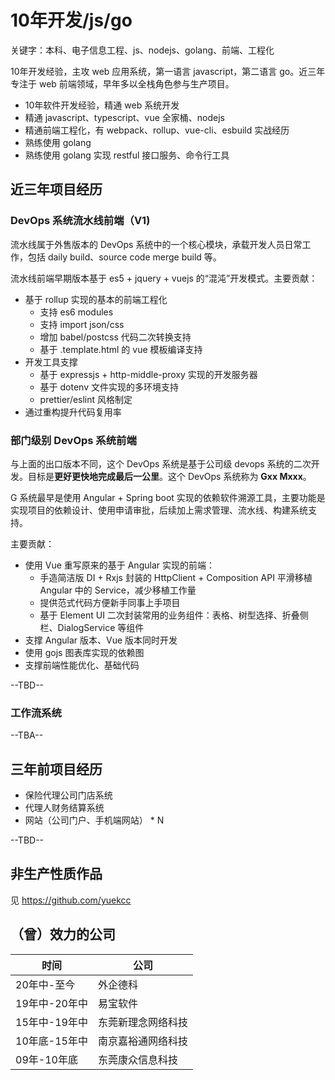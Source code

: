 # 10年开发/js/go

关键字：本科、电子信息工程、js、nodejs、golang、前端、工程化

10年开发经验，主攻 web 应用系统，第一语言 javascript，第二语言 go。近三年专注于 web 前端领域，早年多以全栈角色参与生产项目。

- 10年软件开发经验，精通 web 系统开发
- 精通 javascript、typescript、vue 全家桶、nodejs
- 精通前端工程化，有 webpack、rollup、vue-cli、esbuild 实战经历
- 熟练使用 golang
- 熟练使用 golang 实现 restful 接口服务、命令行工具

## 近三年项目经历

### DevOps 系统流水线前端（V1)

流水线属于外售版本的 DevOps 系统中的一个核心模块，承载开发人员日常工作，包括 daily build、source code merge build 等。

流水线前端早期版本基于 es5 + jquery + vuejs 的“混沌”开发模式。主要贡献：

- 基于 rollup 实现的基本的前端工程化
  - 支持 es6 modules
  - 支持 import json/css
  - 增加 babel/postcss 代码二次转换支持
  - 基于 .template.html 的 vue 模板编译支持
- 开发工具支撑
  - 基于 expressjs + http-middle-proxy 实现的开发服务器
  - 基于 dotenv 文件实现的多环境支持
  - prettier/eslint 风格制定
- 通过重构提升代码复用率

### 部门级别 DevOps 系统前端

与上面的出口版本不同，这个 DevOps 系统是基于公司级 devops 系统的二次开发。目标是**更好更快地完成最后一公里**。这个 DevOps 系统称为 **Gxx Mxxx**。

G 系统最早是使用 Angular + Spring boot 实现的依赖软件溯源工具，主要功能是实现项目的依赖设计、使用申请审批，后续加上需求管理、流水线、构建系统支持。

主要贡献：

- 使用 Vue 重写原来的基于 Angular 实现的前端：
  - 手造简洁版 DI + Rxjs 封装的 HttpClient + Composition API 平滑移植 Angular 中的 Service，减少移植工作量
  - 提供范式代码方便新手同事上手项目
  - 基于 Element UI 二次封装常用的业务组件：表格、树型选择、折叠侧栏、DialogService 等组件
- 支撑 Angular 版本、Vue 版本同时开发
- 使用 gojs 图表库实现的依赖图
- 支撑前端性能优化、基础代码

--TBD--

### 工作流系统

--TBA--

## 三年前项目经历

- 保险代理公司门店系统
- 代理人财务结算系统
- 网站（公司门户、手机端网站） * N

--TBD--

## 非生产性质作品

见 https://github.com/yuekcc


## （曾）效力的公司

| 时间        | 公司 |
|------------|------|
| 20年中-至今    | 外企德科 |
| 19年中-20年中 | 易宝软件 |
| 15年中-19年中 | 东莞新理念网络科技 |
| 10年底-15年中 | 南京嘉裕通网络科技 |
| 09年-10年底 | 东莞康众信息科技 |
